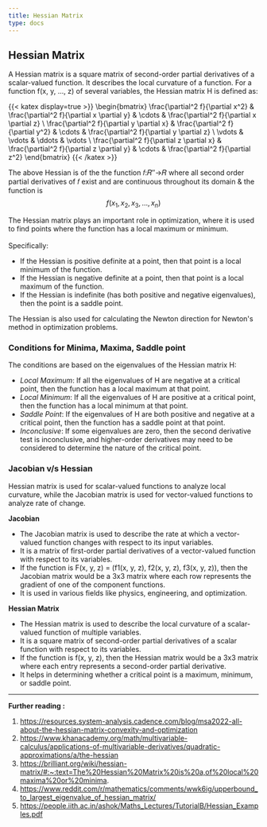 ```yaml
---
title: Hessian Matrix
type: docs
---
```


## Hessian Matrix

A Hessian matrix is a square matrix of second-order partial derivatives of a scalar-valued function. It describes the local curvature of a function.
For a function f(x, y, ..., z) of several variables, the Hessian matrix H is defined as:

{{< katex display=true >}}
\begin{bmatrix}
\frac{\partial^2 f}{\partial x^2} & \frac{\partial^2 f}{\partial x \partial y} & \cdots & \frac{\partial^2 f}{\partial x \partial z} \\
\frac{\partial^2 f}{\partial y \partial x} & \frac{\partial^2 f}{\partial y^2} & \cdots & \frac{\partial^2 f}{\partial y \partial z} \\
\vdots & \vdots & \ddots & \vdots \\
\frac{\partial^2 f}{\partial z \partial x} & \frac{\partial^2 f}{\partial z \partial y} & \cdots & \frac{\partial^2 f}{\partial z^2}
\end{bmatrix}
{{< /katex >}}

The above Hessian is of the the function
𝑓:𝑅′′→𝑅 where all second order partial derivatives of 𝑓 exist and are continuous throughout its domain & the function is $$f(x_1, x_2, x_3, \ldots, x_n)$$

The Hessian matrix plays an important role in optimization, where it is used to find points where the function has a local maximum or minimum. \
\
Specifically:

- If the Hessian is positive definite at a point, then that point is a local minimum of the function.
- If the Hessian is negative definite at a point, then that point is a local maximum of the function.
- If the Hessian is indefinite (has both positive and negative eigenvalues), then the point is a saddle point.

The Hessian is also used for calculating the Newton direction for Newton's method in optimization problems.

### Conditions for Minima, Maxima, Saddle point

The conditions are based on the eigenvalues of the Hessian matrix H:

- _Local Maximum_: If all the eigenvalues of H are negative at a critical point, then the function has a local maximum at that point.
- _Local Minimum_: If all the eigenvalues of H are positive at a critical point, then the function has a local minimum at that point.
- _Saddle Point_: If the eigenvalues of H are both positive and negative at a critical point, then the function has a saddle point at that point.
- _Inconclusive_: If some eigenvalues are zero, then the second derivative test is inconclusive, and higher-order derivatives may need to be considered to determine the nature of the critical point.

### Jacobian v/s Hessian

Hessian matrix is used for scalar-valued functions to analyze local curvature, while the Jacobian matrix is used for vector-valued functions to analyze rate of change.

**Jacobian**

- The Jacobian matrix is used to describe the rate at which a vector-valued function changes with respect to its input variables.
- It is a matrix of first-order partial derivatives of a vector-valued function with respect to its variables.
- If the function is F(x, y, z) = (f1(x, y, z), f2(x, y, z), f3(x, y, z)), then the Jacobian matrix would be a 3x3 matrix where each row represents the gradient of one of the component functions.
- It is used in various fields like physics, engineering, and optimization.

**Hessian Matrix**

- The Hessian matrix is used to describe the local curvature of a scalar-valued function of multiple variables.
- It is a square matrix of second-order partial derivatives of a scalar function with respect to its variables.
- If the function is f(x, y, z), then the Hessian matrix would be a 3x3 matrix where each entry represents a second-order partial derivative.
- It helps in determining whether a critical point is a maximum, minimum, or saddle point.

---

**Further reading :**

1. https://resources.system-analysis.cadence.com/blog/msa2022-all-about-the-hessian-matrix-convexity-and-optimization
2. https://www.khanacademy.org/math/multivariable-calculus/applications-of-multivariable-derivatives/quadratic-approximations/a/the-hessian
3. https://brilliant.org/wiki/hessian-matrix/#:~:text=The%20Hessian%20Matrix%20is%20a,of%20local%20maxima%20or%20minima.
4. https://www.reddit.com/r/mathematics/comments/wwk6ig/upperbound_to_largest_eigenvalue_of_hessian_matrix/
5. https://people.iith.ac.in/ashok/Maths_Lectures/TutorialB/Hessian_Examples.pdf
